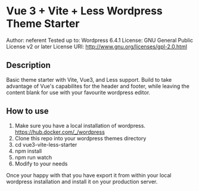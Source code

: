 # Vue 3 + Vite + Less Wordpress Theme Starter
Author: neferent
Tested up to: Wordpress 6.4.1
License: GNU General Public License v2 or later
License URI: http://www.gnu.org/licenses/gpl-2.0.html

## Description

Basic theme starter with Vite, Vue3, and Less support. Build to take advantage of Vue's capabilites for the header and footer, while leaving the content blank for use with your favourite wordpress editor.

## How to use

1. Make sure you have a local installation of wordpress. https://hub.docker.com/_/wordpress
2. Clone this repo into your wordpress themes directory
3. cd vue3-vite-less-starter
4. npm install
5. npm run watch
6. Modify to your needs

Once your happy with that you have export it from within your local wordpress installation and install it on your production server.
